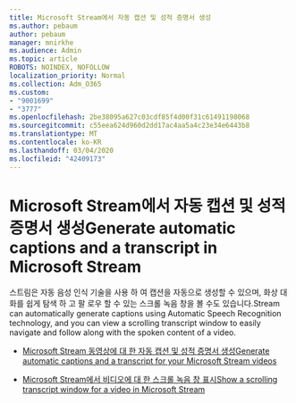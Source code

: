 ```yaml
---
title: Microsoft Stream에서 자동 캡션 및 성적 증명서 생성
ms.author: pebaum
author: pebaum
manager: mnirkhe
ms.audience: Admin
ms.topic: article
ROBOTS: NOINDEX, NOFOLLOW
localization_priority: Normal
ms.collection: Adm_O365
ms.custom:
- "9001699"
- "3777"
ms.openlocfilehash: 2be38095a627c03cdf85f4d00f31c61491198068
ms.sourcegitcommit: c55eea624d960d2dd17ac4aa5a4c23e34e6443b8
ms.translationtype: MT
ms.contentlocale: ko-KR
ms.lasthandoff: 03/04/2020
ms.locfileid: "42409173"
---
```

# <a name="generate-automatic-captions-and-a-transcript-in-microsoft-stream"></a><span data-ttu-id="bac3a-102">Microsoft Stream에서 자동 캡션 및 성적 증명서 생성</span><span class="sxs-lookup"><span data-stu-id="bac3a-102">Generate automatic captions and a transcript in Microsoft Stream</span></span>

<span data-ttu-id="bac3a-103">스트림은 자동 음성 인식 기술을 사용 하 여 캡션을 자동으로 생성할 수 있으며, 화상 대화를 쉽게 탐색 하 고 팔 로우 할 수 있는 스크롤 녹음 창을 볼 수도 있습니다.</span><span class="sxs-lookup"><span data-stu-id="bac3a-103">Stream can automatically generate captions using Automatic Speech Recognition technology, and you can view a scrolling transcript window to easily navigate and follow along with the spoken content of a video.</span></span>

- [<span data-ttu-id="bac3a-104">Microsoft Stream 동영상에 대 한 자동 캡션 및 성적 증명서 생성</span><span class="sxs-lookup"><span data-stu-id="bac3a-104">Generate automatic captions and a transcript for your Microsoft Stream videos</span></span>](https://docs.microsoft.com/stream/portal-autogenerate-captions)

- [<span data-ttu-id="bac3a-105">Microsoft Stream에서 비디오에 대 한 스크롤 녹음 창 표시</span><span class="sxs-lookup"><span data-stu-id="bac3a-105">Show a scrolling transcript window for a video in Microsoft Stream</span></span>](https://docs.microsoft.com/stream/portal-configure-transcript-mode)
